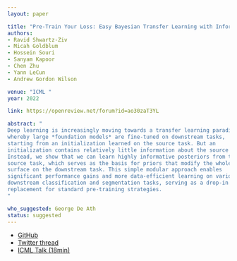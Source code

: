 ```yaml
---
layout: paper

title: "Pre-Train Your Loss: Easy Bayesian Transfer Learning with Informative Prior"
authors:
- Ravid Shwartz-Ziv
- Micah Goldblum
- Hossein Souri
- Sanyam Kapoor
- Chen Zhu
- Yann LeCun
- Andrew Gordon Wilson

venue: "ICML "
year: 2022

link: https://openreview.net/forum?id=ao30zaT3YL

abstract: "
Deep learning is increasingly moving towards a transfer learning paradigm
whereby large *foundation models* are fine-tuned on downstream tasks,
starting from an initialization learned on the source task. But an
initialization contains relatively little information about the source task.
Instead, we show that we can learn highly informative posteriors from the
source task, which serves as the basis for priors that modify the whole loss
surface on the downstream task. This simple modular approach enables
significant performance gains and more data-efficient learning on various
downstream classification and segmentation tasks, serving as a drop-in
replacement for standard pre-training strategies.
"

who_suggested: George De Ath
status: suggested
---
```

- [GitHub](https://github.com/hsouri/BayesianTransferLearning)
- [Twitter thread](https://twitter.com/andrewgwils/status/1528750566389780482)
- [ICML Talk (18min)](https://slideslive.com/38988200/pretrain-your-loss-easy-bayesian-transfer-learning-with-informative-prior)
